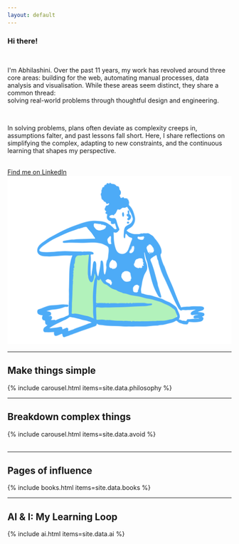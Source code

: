```yaml
---
layout: default
---
```


<div class="centered-column">
  <!-- Intro Section -->
  <section class="section" id="intro">
    <h3 class="sub-heading">Hi there!</h3>
    <br/>
    <p>I'm Abhilashini. Over the past 11 years, my work has revolved around three core areas: building for the web, automating manual processes, data analysis and visualisation. While these areas seem distinct, they share a common thread: <br/> solving real-world problems through thoughtful design and engineering.</p>
    <br/>
    <p>In solving problems, plans often deviate as complexity creeps in, assumptions falter, and past lessons fall short. Here, I share reflections on simplifying the complex, adapting to new constraints, and the continuous learning that shapes my perspective.</p>
    <br/>
    <a href="https://www.linkedin.com/in/abhilashini">Find me on LinkedIn <i class="fas fa-external-link-alt"></i></a>
    <br/>
    <img src="/assets/images/SittingDoodle.svg" class="doodle doodle--right flip" alt="">
  </section>

  <hr class="section-divider">

<!-- Philosophy Section -->
<section class="section" id="philosophy">
  <h1 class="section-title section-title--center" data-section="philosophy">
    Make things simple
  </h1>
  <div class="content">
    {% include carousel.html items=site.data.philosophy %}
  </div>
</section>

  <hr class="section-divider">

<!-- Avoid Section -->
<section class="section" id="avoid">
  <h1 class="section-title section-title--center" data-section="avoid">
    Breakdown complex things 
  </h1>
  <div class="content">
    {% include carousel.html items=site.data.avoid %}
  </div>
  <img src="/assets/doodle2.svg" class="doodle doodle--left flip" alt="">
</section>

<hr class="section-divider">

<section class="section" id="books">
  <h1 class="section-title section-title--center" data-section="books">
    Pages of influence
  </h1>
  <div class="content">
    {% include books.html items=site.data.books %}
  </div>
</section>

<hr class="section-divider">

<section class="section" id="ai">
  <h1 class="section-title section-title--center" data-section="ai">
    AI & I: My Learning Loop
  </h1>
  <div class="content">
    {% include ai.html items=site.data.ai %}
  </div>
</section>